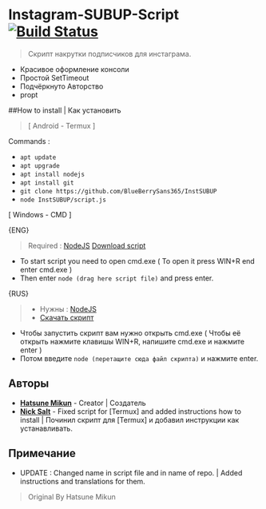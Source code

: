 # Instagram-SUBUP-Script [![Build Status](https://travis-ci.org/AminoJS/Amino.JS.svg?branch=master)](https://github.com/MDraft-js/Instagram-SUBUP-Script)
> Скрипт накрутки подписчиков для инстаграма.
* Красивое оформление консоли
* Простой SetTimeout
* Подчёркнуто Авторство
* propt

##How to install | Как установить

>[ Android - Termux ]

Commands :
* ``apt update``
* ``apt upgrade``
* ``apt install nodejs``
* ``apt install git``
* ``git clone https://github.com/BlueBerrySans365/InstSUBUP``
* ``node InstSUBUP/script.js``

[ Windows - CMD ]

{ENG}
> Required : [NodeJS](https://nodejs.org/)
> [Download script](https://github.com/BlueBerrySans365/InstSUBUP.git)

* To start script you need to open cmd.exe ( To open it press WIN+R end enter cmd.exe )
* Then enter ``node (drag here script file)`` and press enter. 

{RUS}
> * Нужны : [NodeJS](https://nodejs.org/)
> * [Скачать скрипт](https://github.com/BlueBerrySans365/InstSUBUP.git)

* Чтобы запустить скрипт вам нужно открыть cmd.exe ( Чтобы её открыть нажмите клавишы WIN+R, напишите cmd.exe и нажмите enter )
* Потом введите ``node (перетащите сюда файл скрипта)`` и нажмите enter.

## Авторы

* **[Hatsune Mikun](https://github.com/Hatsune-Mikun)** - Creator | Создатель
* **[Nick Salt](https://github.com/BlueBerrySans365)** - Fixed script for [Termux] and added instructions how to install | Починил скрипт для [Termux] и добавил инструкции как устанавливать.

## Примечание

* UPDATE : Changed name in script file and in name of repo. | Added instructions and translations for them.

> Original By Hatsune Mikun
